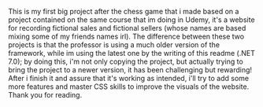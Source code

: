 This is my first big project after the chess game that i made based on a project contained on the same course that im doing in Udemy, it's a website for recording fictional sales and fictional sellers (whose names are based mixing some of my friends names irl). The difference between these two projects is that the professor is using a much older version of the framework, while im using the latest one by the writing of this readme (.NET 7.0); by doing this, i'm not only copying the project, but actually trying to bring the project to a newer version, it has been challenging but rewarding! After i finish it and assure that it's working as intended, i'll try to add some more features and master CSS skills to improve the visuals of the website. Thank you for reading.
